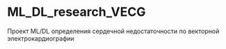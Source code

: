 # ML_DL_research_VECG
Проект ML/DL определения сердечной недостаточности по векторной электрокардиографии
